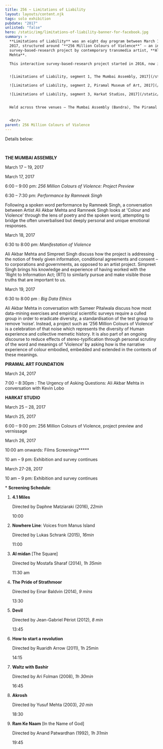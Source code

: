 ```yaml
---
title: 256 ~ Limitations of Liability
layout: layouts/content.njk
tags: solo exhibition
pubdate: "2017"
unlisted: "false"
hero: /static/img/limitations-of-liability-banner-for-facebook.jpg
summary: >
  **Limitations of Liability** was an eight day program between March 17 to 28,
  2017, structured around ‘**256 Million Colours of Violence**’ – an interactive
  survey-based-research project by contemporary transmedia artist, **Ali Akbar
  Mehta**.

  This interactive survey-based-research project started in 2016, now includes more than 200 entries of people from all walks of life. 256 Million Colours of Violence is available to the public for free. The exposition of the past survey results will be installed along with a participation booth at The Mumbai Assembly and Harkat studios inviting everyone to participate in the ongoing survey.


  ![Limitations of Liability, segment 1, The Mumbai Assembly, 2017](/static/img/limitations-of-liability-segment-1.jpg)

  ![Limitations of Liability, segment 2, Piramal Museum of Art, 2017](/static/img/limitations-of-liability-segment-2-updated.jpg)

  ![Limitations of Liability, segment 3, Harkat Studios, 2017](/static/img/limitations-of-liability-segment-3.jpg)


  Held across three venues – The Mumbai Assembly (Bandra), The Piramal Art Foundation (Lower Parel) and Harkat Studios (Versova) – the program also included poetry recitations, talks and discussions, and a series of films screenings concerned with the subject of violence and trauma.


  <br/>
parent: 256 Million Colours of Violence
---
```

Details below:

<br/>

**THE MUMBAI ASSEMBLY**

March 17 – 19, 2017

March 17, 2017

6:00 – 9:00 pm:
   *256 Million Colours of Violence:  Project Preview*

6:30 – 7:30 pm:
   *Performance by Ramneek Singh*

Following a spoken word performance by Ramneek Singh, a conversation between Artist Ali Akbar Mehta and Ramneek Singh looks at 'Colour and Violence' through the lens of poetry and the spoken word, attempting to bridge the often unverbalised but deeply personal and unique emotional responses.

March 18, 2017		

6:30 to 8:00 pm:
   *Manifestation of Violence*

Ali Akbar Mehta and Simpreet Singh discuss how the project is addressing the notion of freely given information, conditional agreements and consent – to corporations and governments, as opposed to an artist project. Simpreet Singh brings his knowledge and experience of having worked with the 'Right to Information Act; (RTI) to similarly pursue and make visible those truths that are important to us.

March 19, 2017		

6:30 to 8:00 pm
:   *Big Data Ethics*

Ali Akbar Mehta in conversation with Sameer Pitalwala discuss how most data-mining exercises and empirical scientific surveys require a culled group in order to eradicate diversity, a standardisation of the test group to remove ‘noise’. Instead, a project such as ‘256 Million Colours of Violence’ is a celebration of that noise which represents the diversity of Human experience and collective memetic history. It is also part of an ongoing discourse to reduce effects of stereo-typification through personal scrutiny of the word and meanings of ‘Violence' by asking how is the narrative experience of colour embodied, embedded and extended in the contexts of these meanings.

**PIRAMAL ART FOUNDATION**

March 24, 2017

7:00 – 8:30pm
:   The Urgency of Asking Questions: Ali Akbar Mehta in conversation with Kevin Lobo

**HARKAT STUDIO**

March 25 – 28, 2017

March 25, 2017

6:00 – 9:00 pm:
   256 Million Colours of Violence, project preview and vernissage

March 26, 2017

10:00 am onwards:
   Films Screenings**\***

10 am – 9 pm:
   Exhibition and survey continues

March 27-28, 2017

10 am – 9 pm:
   Exhibition and survey continues

\* **Screening Schedule**:

1. **4.1 Miles**

    Directed by Daphne Matziaraki (2016), *22min*

   10:00
2. **Nowhere Line**: Voices from Manus Island

   Directed by Lukas Schrank (2015), *16min*

   11:00
3. **Al midan** \[The Square]

   Directed by Mostafa Sharaf (2014), *1h 35min*

   11:30 am
4. **The Pride of Strathmoor**

   Directed by Einar Baldvin (2014), *9 mins*

   13:30
5. **Devil**

   Directed by Jean-Gabriel Périot (2012), *8 min*

   13:45
6. **How to start a revolution**

   Directed by Ruaridh Arrow (2011), 1h 25min

   14:15
7. **Waltz with Bashir**

   Directed by Ari Folman (2008), *1h 30min*

   16:45
8. **Akrosh**

   Directed by Yusuf Mehta (2003), *20 min*

   18:30
9. **Ram Ke Naam** \[In the Name of God]

   Directed by Anand Patwardhan (1992), *1h 31min*

   19:45
